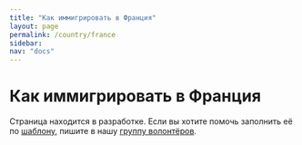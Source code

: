 ```yaml
---
title: "Как иммигрировать в Франция"
layout: page
permalink: /country/france
sidebar:
nav: "docs"
---
```


# Как иммигрировать в Франция

Страница находится в разработке. Если вы хотите помочь заполнить её по [шаблону](/template), пишите в нашу [группу волонтёров](https://t.me/+FHi3FnJaoWJkMDAx).
